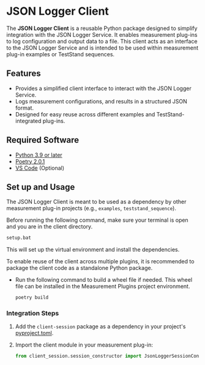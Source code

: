 # JSON Logger Client

The **JSON Logger Client** is a reusable Python package designed to simplify integration with the JSON Logger Service. It enables measurement plug-ins to log configuration and output data to a file. This client acts as an interface to the JSON Logger Service and is intended to be used within measurement plug-in examples or TestStand sequences.

## Features

- Provides a simplified client interface to interact with the JSON Logger Service.
- Logs measurement configurations, and results in a structured JSON format.
- Designed for easy reuse across different examples and TestStand-integrated plug-ins.

## Required Software

- [Python 3.9 or later](https://www.python.org/downloads/release/python-390/)
- [Poetry 2.0.1](https://python-poetry.org/docs/)
- [VS Code](https://code.visualstudio.com/download) (Optional)

## Set up and Usage

The JSON Logger Client is meant to be used as a dependency by other measurement plug-in projects (e.g., `examples`, `teststand_sequence`).

Before running the following command, make sure your terminal is open and you are in the client directory.

```cmd
setup.bat
```

This will set up the virtual environment and install the dependencies.

To enable reuse of the client across multiple plugins, it is recommended to package the client code as a standalone Python package.

- Run the following command to build a wheel file if needed. This wheel file can be installed in the Measurement Plugins project environment.

  ```cmd
  poetry build
  ```

### Integration Steps

1. Add the `client-session` package as a dependency in your project's [pyproject.toml](https://github.com/ni/arbitrary-session-management/blob/main/src/examples/nidcpower_measurement_with_logger/pyproject.toml#L16).
2. Import the client module in your measurement plug-in:

   ```python
   from client_session.session_constructor import JsonLoggerSessionConstructor, JSON_LOGGER_INSTRUMENT_TYPE
   ```
